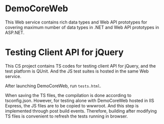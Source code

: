 # DemoCoreWeb

This Web service contains rich data types and Web API prototypes for covering maximum number of data types in .NET and Web API prototypes in ASP.NET.

# Testing Client API for jQuery

This CS project contains TS codes for testing client API for jQuery, and the test platform is QUnit. And the JS test suites is hosted in the same Web service.

After launching DemoCoreWeb, run `tests.html`.

When saving the TS files, the compilation is done according to tsconfig.json. However, for testing alone with DemoCoreWeb hosted in IIS Express, the JS files are to be copied to wwwroot. And this step is implemented through post build events. Therefore, building after modifying TS files is convenient to refresh the tests running in browser.

